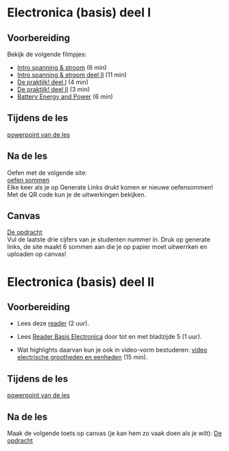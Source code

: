 # Electronica (basis) deel I

## Voorbereiding
Bekijk de volgende filmpjes:
- [Intro spanning & stroom](https://www.youtube.com/watch?v=R4ulZG0tLf4)  (6 min)
- [Intro spanning & stroom deel II](https://www.youtube.com/watch?v=LXmlo3VvZIw) (11 min)
- [De praktijk! deel I](https://www.youtube.com/watch?v=Q6rE5gQ6wvY)  (4 min)
- [De praktijk! deel II](https://www.youtube.com/watch?v=pDTaQtH4BBI)  (3 min)
- [Battery Energy and Power](https://youtu.be/u4FpbaMW5sk?si=Fz2VmFQ0ywVL_E-f)  (6 min)


## Tijdens de les

[powerpoint van de les](./files/Intro%20spanning%20&%20stroom%20college.pptx)

## Na de les

Oefen met de volgende site:   
[oefen sommen](https://hu-ti-dev.github.io/TI-S2/hardware-interfacing/netwerk-sommen/practice.html)  
Elke keer als je op Generate Links drukt komen er nieuwe oefensommen!   
Met de QR code kun je de uitwerkingen bekijken.

## Canvas

[De opdracht](https://hu-ti-dev.github.io/TI-S2/hardware-interfacing/netwerk-sommen/assignment.html)  
Vul de laatste drie cijfers van je studenten nummer in. Druk op generate links, de site maakt 6 sommen aan die je op papier moet uitwerrken en uploaden op canvas!

# Electronica (basis) deel II

## Voorbereiding
- Lees deze [reader](https://github.com/HU-TI-DEV/TI-S2/blob/main/hardware-interfacing/basis-elektronica/README.md#basis-elektronica)  (2 uur).

- Lees [Reader Basis Electronica](https://github.com/HU-TI-DEV/TI-S2/blob/main/hardware-interfacing/pdfs/reader-basis-electronica.pdf) door tot en met bladzijde 5 (1 uur). 

- Wat highlights daarvan kun je ook in video-vorm bestuderen: [video electrische grootheden en eenheden](https://www.youtube.com/watch?v=bYL4OfpEA-U) (15 min). 
 
## Tijdens de les

[powerpoint van de les](./files/Vermogen-energie-lading.pptx)


## Na de les

Maak de volgende toets op canvas (je kan hem zo vaak doen als je wilt):
[De opdracht](https://canvas.hu.nl/courses/44719/quizzes/47789)



